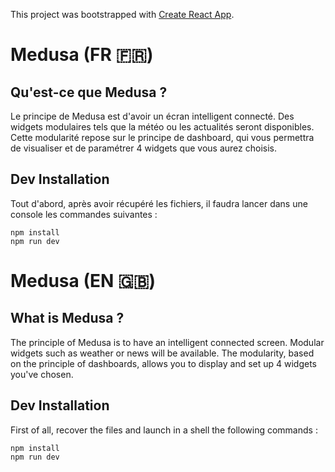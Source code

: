 This project was bootstrapped with [Create React App](https://github.com/facebook/create-react-app).

# Medusa (FR 🇫🇷)
## Qu'est-ce que Medusa ? 
Le principe de Medusa est d'avoir un écran intelligent connecté.
Des widgets modulaires tels que la météo ou les actualités seront disponibles. Cette modularité repose sur le principe de dashboard, qui vous permettra de visualiser et de paramétrer 4 widgets que vous aurez choisis.

## Dev Installation
Tout d'abord, après avoir récupéré les fichiers, il faudra lancer dans une console les commandes suivantes :
```
npm install
npm run dev
```

# Medusa (EN 🇬🇧)
## What is Medusa ?
The principle of Medusa is to have an intelligent connected screen.
Modular widgets such as weather or news will be available. The modularity, based on the principle of dashboards, allows you to display and set up 4 widgets you've chosen.

## Dev Installation
First of all, recover the files and launch in a shell the following commands :
```
npm install
npm run dev
```
